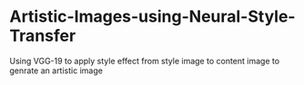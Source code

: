 # Artistic-Images-using-Neural-Style-Transfer
Using VGG-19 to apply style effect from style image to content image to genrate an artistic image
